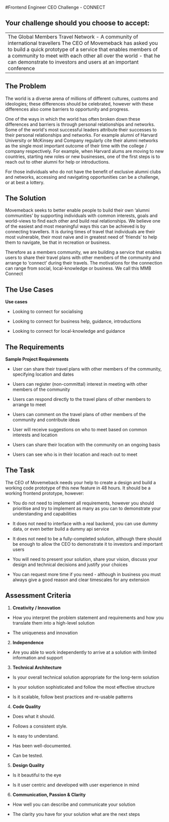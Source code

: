 #Frontend Engineer CEO Challenge - CONNECT

## Your challenge should you choose to accept:

<table>
  <tr>
    <td>The Global Members Travel Network -  A community of international travellers
The CEO of Movemeback has asked you to build a quick prototype of a service that enables members of a community to meet with each other all over the world - that he can demonstrate to investors and users at an important conference</td>
  </tr>
</table>


## The Problem

The world is a diverse arena of millions of different cultures, customs and ideologies; these differences should be celebrated, however with these differences also come barriers to opportunity and progress. 

One of the ways in which the world has often broken down these differences and barriers is through personal relationships and networks. Some of the world's most successful leaders attribute their successes to their personal relationships and networks. For example alumni of Harvard University or McKinsey and Company regularly cite their alumni networks as the single most important outcome of their time with the college / company respectively. For example, when Harvard alums are moving to new countries, starting new roles or new businesses, one of the first steps is to reach out to other alumni for help or introductions.

For those individuals who do not have the benefit of exclusive alumni clubs and networks, accessing and navigating opportunities can be a challenge, or at best a lottery.

## The Solution

Movemeback seeks to better enable people to build their own ‘alumni communities’ by supporting individuals with common interests, goals and world-views to find each other and build real relationships. We believe one of the easiest and most meaningful ways this can be achieved is by connecting travellers. It is during times of travel that individuals are their most vulnerable, their most naive and in greatest need of ‘friends’ to help them to navigate, be that in recreation or business.

Therefore as a members community, we are building a service that enables users to share their travel plans with other members of the community and arrange to ‘connect’ during their travels. The motivations for the connection can range from social, local-knowledge or business.  We call this MMB Connect

## The Use Cases

**Use cases**

* Looking to connect for socialising

* Looking to connect for business help, guidance, introductions

* Looking to connect for local-knowledge and guidance

## The Requirements

**Sample Project Requirements**

* User can share their travel plans with other members of the community, specifying location and dates 

* Users can register (non-committal) interest in meeting with other members of the community

* Users can respond directly to the travel plans of other members to arrange to meet

* Users can comment on the travel plans of other members of the community and contribute ideas

* User will receive suggestions on who to meet based on common interests and location

* Users can share their location with the community on an ongoing basis

* Users can see who is in their location and reach out to meet

## The Task

The CEO of Movemeback needs your help to create a design and build a working code prototype of this new feature in 48 hours. It should be a working frontend prototype, however:

* You do not need to implement all requirements, however you should prioritise and try to implement as many as you can to demonstrate your understanding and capabilities

* It does not need to interface with a real backend, you can use dummy data, or even better build a dummy api service

* It does not need to be a fully-completed solution, although there should be enough to allow the CEO to demonstrate it to investors and important users 

* You will need to present your solution, share your vision, discuss your design and technical decisions and justify your choices

* You can request more time if you need - although in business you must always give a good reason and clear timescales for any extension

## Assessment Criteria

1. **Creativity / Innovation**

* How you interpret the problem statement and requirements and how you translate them into a high-level solution

* The uniqueness and innovation 

2. **Independence**

* Are you able to work independently to arrive at a solution with limited information and support

3. **Technical Architecture**

* Is your overall technical solution appropriate for the long-term solution

* Is your solution sophisticated and follow the most effective structure

* Is it scalable, follow best practices and re-usable patterns

4. **Code Quality**

* Does what it should.

* Follows a consistent style.

* Is easy to understand.

* Has been well-documented.

* Can be tested.

5. **Design Quality**

* Is it beautiful to the eye

* Is it user centric and developed with user experience in mind

6. **Communication, Passion & Clarity**

* How well you can describe and communicate your solution

* The clarity you have for your solution what are the next steps

